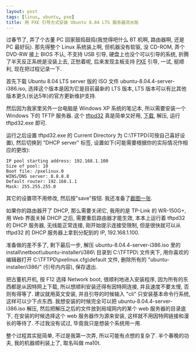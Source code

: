 ```yaml
---
layout: post
tags: [linux, ubuntu, pxe]
title: 用 PXE 引导方式安装 Ubuntu 8.04 LTS 服务器流水账
---
```


过春节了, 弄了个古董 PC 回家鼓捣鼓捣(我觉得吧什么 BT 机啊, 路由器啊, 还是 PC 最好玩).  那先得整个 Linux 系统装上啊, 但机器没有软驱, 没 CD-ROM, 弄个 DVD-RW 接上 BIOS 不认, 不支持 USB 引导, 硬盘上也没个可以引导的系统, 折腾了半天反正系统是没装上去, 正愁着呢, 后来发现主板支持 [PXE][PXE] 引导, 一试, 挺顺利, 现在把过程记录一下.

首先下载 Ubuntu 8.04 LTS server 版的 ISO 文件 ubuntu-8.04.4-server-i386.iso, 选择这个版本是因为它是目前最新的 LTS 版本, LTS 版本可以有比其他版本更久(长达5年)的官方更新维护支持.

然后因为我家里另外一台电脑是 Windows XP 系统的笔记本, 所以需要安装一个 Windows 下的 TFTP 服务器.  这个 [tftpd32][tftpd32] 真是简单又好用, [下载][tftpd32_download], 解压, 运行 tftpd32.exe 即可.

运行之后设置 tftpd32.exe 的 Current Directory 为 C:\TFTPD\(可按自己喜好设置), 然后切换到 "DHCP server" 标签, 设置如下(可能需要根据你的实际情况作相应的更改):

    IP pool starting address: 192.168.1.100
    Size of pool: 10
    Boot file: /pxelinux.0
    WINS/DNS server: 8.8.8.8
    Default router: 192.168.1.1
    Mask: 255.255.255.0

其它的设置项不用修改, 然后按"save"按钮.  我还准备了[截图一张][screenshot].

如果你的路由器开了 DHCP, 那么需要关闭它, 我用的是 TP-Link 的 WR-150G+, 用 Web 界面关掉 DHCP 之后, 需要重启路由器才能生效, 本本上运行着 tftpd32 的 DHCP 服务器, 无线能正常连接, 刚开始提示连接受限制, 但是很快就可以从 tftpd32 的 DHCP 服务器上拿到分配到的 IP, 192.168.1.100.

准备做的差不多了, 剩下最后一步, 解压 ubuntu-8.04.4-server-i386.iso 里的 install\netboot\ubuntu-installer\i386\ 目录到 C:\TFTPD\ 文件夹下, 用你喜欢的编辑器打开 C:\TFTPD\pxelinux.cfg\default 文件, 删除所有的 "ubuntu-installer/i386/" (引号内内容), 保存退出.

把古董机开机, 按 F12 选择 Network boot, 很顺利地进入安装程序, 因为所有的东西都是从因特网上下载, 所以想顺利安装还得有因特网连接, 并且速度不要太慢, 否则有得等了.  建议就用英文安装, 并且引导的时候输入 "cli" 只安装基本命令行系统, 这样可以少下点东西.  我想安装的时候完全可以把 ubuntu-8.04.4-server-i386.iso 解压, 然后把解压之后的文件放到局域网内的某个 web 服务器的目录底下, 在安装的时候选择这个 web 服务器作为源来安装, 这样就不用因特网链接和漫长的等待了.  不过我没有试过, 毕竟我只是想装个系统用一用.

整个过程其实挺简单, 不过是我第一次弄, 所以可能有点想的复杂了.  半个春晚的功夫, 我的机器顺利装上了, 取名叫做 ma10t.

[PXE]: http://en.wikipedia.org/wiki/Preboot_Execution_Environment
[tftpd32]: http://tftpd32.jounin.net/
[tftpd32_download]: http://tftpd32.jounin.net/download/tftpd32.335.zip
[screenshot]: /images/1266080377-dhcpd-conf.png
